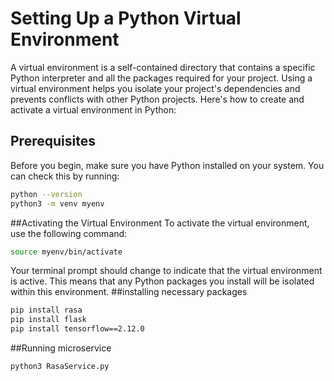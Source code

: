 # Setting Up a Python Virtual Environment

A virtual environment is a self-contained directory that contains a specific Python interpreter and all the packages required for your project. Using a virtual environment helps you isolate your project's dependencies and prevents conflicts with other Python projects. Here's how to create and activate a virtual environment in Python:

## Prerequisites

Before you begin, make sure you have Python installed on your system. You can check this by running:

```bash
python --version
python3 -m venv myenv
```

##Activating the Virtual Environment
To activate the virtual environment, use the following command:
```bash
source myenv/bin/activate
```
Your terminal prompt should change to indicate that the virtual environment is active. This means that any Python packages you install will be isolated within this environment.
##installing necessary packages
```bash
pip install rasa
pip install flask
pip install tensorflow==2.12.0
```

##Running microservice
```bash
python3 RasaService.py
```
